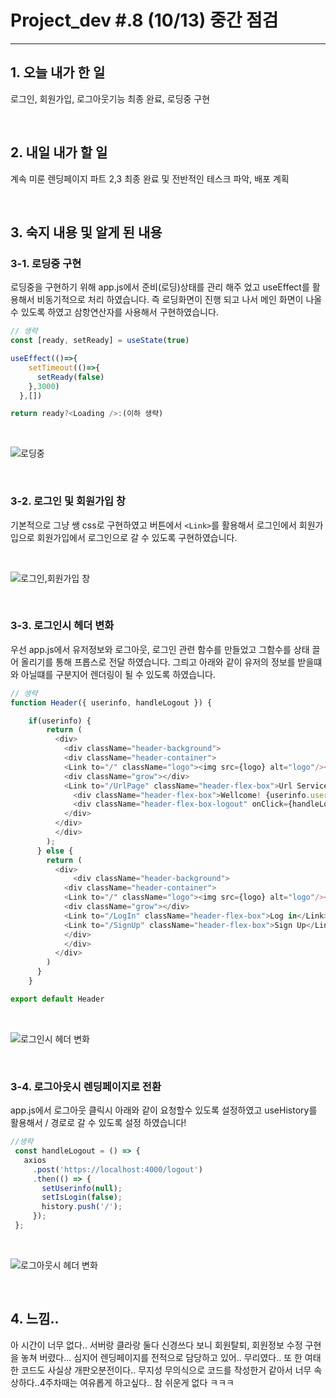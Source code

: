 # Project_dev #.8 (10/13) 중간 점검

---

## 1. 오늘 내가 한 일

로그인, 회원가입, 로그아웃기능 최종 완료, 로딩중 구현

<br />

## 2. 내일 내가 할 일

계속 미룬 렌딩페이지 파트 2,3 최종 완료 및 전반적인 테스크 파악, 배포 계획


<br />

## 3. 숙지 내용 및 알게 된 내용

### 3-1. 로딩중 구현

로딩중을 구현하기 위해 app.js에서 준비(로딩)상태를 관리 해주 었고 useEffect를 활용해서 비동기적으로 처리 하였습니다. 즉 로딩화면이 진행 되고 나서 메인 화면이 나올 수 있도록 하였고 삼항연산자를 사용해서 구현하였습니다.

```js
// 생략
const [ready, setReady] = useState(true)

useEffect(()=>{
    setTimeout(()=>{
      setReady(false)
    },3000)
  },[])

return ready?<Loading />:(이하 생략)
```

<br />

![로딩중](https://user-images.githubusercontent.com/75570030/137005781-a8d09c5b-cef1-4087-9446-bbdfb18211c0.gif)

<br />

### 3-2. 로그인 및 회원가입 창

기본적으로 그냥 쌩 css로 구현하였고 버튼에서 `<Link>`를 활용해서 로그인에서 회원가입으로 회원가입에서 로그인으로 갈 수 있도록 구현하였습니다.

<br />

![로그인,회원가입 창](https://user-images.githubusercontent.com/75570030/137005810-1ca3e483-ffa6-4d8d-b4b8-4b27eb33ade2.gif)

<br />

### 3-3. 로그인시 헤더 변화

우선 app.js에서 유저정보와 로그아웃, 로그인 관련 함수를 만들었고 그함수를 상태 끌어 올리기를 통해 프롭스로 전달 하였습니다. 그릐고 아래와 같이 유저의 정보를 받을떄와 아닐떄를 구분지어 렌더링이 될 수 있도록 하였습니다.

```js
// 생략
function Header({ userinfo, handleLogout }) {

    if(userinfo) {
        return (
          <div>
            <div className="header-background">
            <div className="header-container">
            <Link to="/" className="logo"><img src={logo} alt="logo"/></Link>
            <div className="grow"></div>
            <Link to="/UrlPage" className="header-flex-box">Url Service</Link>
              <div className="header-flex-box">Wellcome! {userinfo.username} 님</div>
              <div className="header-flex-box-logout" onClick={handleLogout}>Logout</div>
            </div>
          </div>
          </div>
        );
      } else {
        return (
          <div>
              <div className="header-background">
            <div className="header-container">
            <Link to="/" className="logo"><img src={logo} alt="logo"/></Link>
            <div className="grow"></div>
            <Link to="/LogIn" className="header-flex-box">Log in</Link>
            <Link to="/SignUp" className="header-flex-box">Sign Up</Link>
            </div>
            </div>
          </div>
        )
      }
    }

export default Header
```

<br />

![로그인시 헤더 변화](https://user-images.githubusercontent.com/75570030/137005828-d77da413-cd0b-45de-b67c-ae30fb072c9f.gif)

<br />

### 3-4. 로그아웃시 렌딩페이지로 전환

app.js에서 로그아웃 클릭시 아래와 같이 요청할수 있도록 설정하였고 useHistory를 활용해서 / 경로로 갈 수 있도록 설정 하였습니다!

```js
//생략
 const handleLogout = () => {
   axios
     .post('https://localhost:4000/logout')
     .then(() => {
       setUserinfo(null);
       setIsLogin(false);
       history.push('/');
     });
 };
```

<br />

![로그아웃시 헤더 변화](https://user-images.githubusercontent.com/75570030/137005838-6083766c-5494-46e2-8499-7893e1a3b6cd.gif)

<br />

## 4. 느낌..

아 시간이 너무 없다.. 서버랑 클라랑 둘다 신경쓰다 보니 회원탈퇴, 회원정보 수정 구현을 놓쳐 버렸다... 심지어 렌딩페이지를 전적으로 담당하고 있어.. 무리였다.. 또 한 여태 한 코드도 사실상 개판오분전이다.. 무지성 무의식으로 코드를 작성한거 같아서 너무 속상하다..4주차때는 여유롭게 하고싶다.. 참 쉬운게 없다 ㅋㅋㅋ